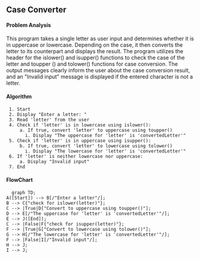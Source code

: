 ## Case Converter

#### Problem Analysis

This program takes a single letter as user input and determines whether it is in uppercase or lowercase. Depending on the case, it then converts the letter to its counterpart and displays the result. The program utilizes the <cctype> header for the islower() and isupper() functions to check the case of the letter and toupper () and tolower() functions for case conversion. The output messages clearly inform the user about the case conversion result, and an "Invalid input" message is displayed if the entered character is not a letter.

#### Algorithm

     1. Start
     2. Display "Enter a letter: "
     3. Read 'letter' from the user
     4. Check if 'letter' is in lowercase using islower():
         a. If true, convert 'letter' to uppercase using toupper()
           i. Display "The uppercase for 'letter' is 'convertedLetter'"
     5. Check if 'letter' is in uppercase using isupper():
         b. If true, convert 'letter' to lowercase using tolower()
           i. Display "The lowercase for 'letter' is 'convertedLetter'"
     6. If 'letter' is neither lowercase nor uppercase:
         a. Display "Invalid input"
     7. End

#### FlowChart

```mermaid
  graph TD;
A([Start]) --> B[/"Enter a letter"/];
B --> C{"check for islower(letter)"};
C --> |True|D["Convert to uppercase using toupper()"];
D --> E[/"The uppercase for 'letter' is 'convertedLetter'"/];
E --> J([End]);
C --> |False|F{"check for isupper(letter)"};
F --> |True|G["Convert to lowercase using tolower()"];
G --> H[/"The lowercase for 'letter' is 'convertedLetter'"/];
F --> |False|I[/"Invalid input"/];
H --> J;
I --> J;

```
